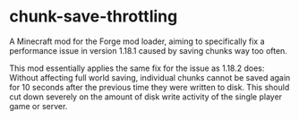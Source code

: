 # chunk-save-throttling
A Minecraft mod for the Forge mod loader, aiming to specifically fix a performance issue in version 1.18.1 caused by saving chunks way too often.

This mod essentially applies the same fix for the issue as 1.18.2 does: Without affecting full world saving, individual chunks cannot be saved again for 10 seconds after the previous time they were written to disk. This should cut down severely on the amount of disk write activity of the single player game or server.